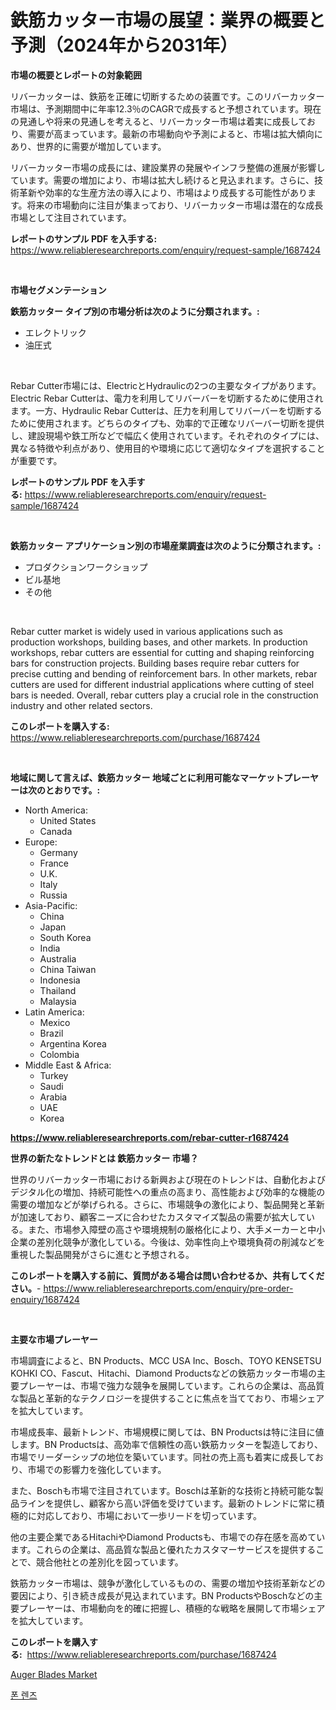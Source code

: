 <p><h1>鉄筋カッター市場の展望：業界の概要と予測（2024年から2031年）</h1></p><p><strong>市場の概要とレポートの対象範囲</strong></p>
<p><p>リバーカッターは、鉄筋を正確に切断するための装置です。このリバーカッター市場は、予測期間中に年率12.3％のCAGRで成長すると予想されています。現在の見通しや将来の見通しを考えると、リバーカッター市場は着実に成長しており、需要が高まっています。最新の市場動向や予測によると、市場は拡大傾向にあり、世界的に需要が増加しています。</p><p>リバーカッター市場の成長には、建設業界の発展やインフラ整備の進展が影響しています。需要の増加により、市場は拡大し続けると見込まれます。さらに、技術革新や効率的な生産方法の導入により、市場はより成長する可能性があります。将来の市場動向に注目が集まっており、リバーカッター市場は潜在的な成長市場として注目されています。</p></p>
<p><strong>レポートのサンプル PDF を入手する:</strong> <a href="https://www.reliableresearchreports.com/enquiry/request-sample/1687424">https://www.reliableresearchreports.com/enquiry/request-sample/1687424</a></p>
<p>&nbsp;</p>
<p><strong>市場セグメンテーション</strong></p>
<p><strong>鉄筋カッター タイプ別の市場分析は次のように分類されます。:</strong></p>
<p><ul><li>エレクトリック</li><li>油圧式</li></ul></p>
<p>&nbsp;</p>
<p><p>Rebar Cutter市場には、ElectricとHydraulicの2つの主要なタイプがあります。Electric Rebar Cutterは、電力を利用してリバーバーを切断するために使用されます。一方、Hydraulic Rebar Cutterは、圧力を利用してリバーバーを切断するために使用されます。どちらのタイプも、効率的で正確なリバーバー切断を提供し、建設現場や鉄工所などで幅広く使用されています。それぞれのタイプには、異なる特徴や利点があり、使用目的や環境に応じて適切なタイプを選択することが重要です。</p></p>
<p><strong>レポートのサンプル PDF を入手する:</strong>&nbsp;<a href="https://www.reliableresearchreports.com/enquiry/request-sample/1687424">https://www.reliableresearchreports.com/enquiry/request-sample/1687424</a></p>
<p>&nbsp;</p>
<p><strong> 鉄筋カッター アプリケーション別の市場産業調査は次のように分類されます。:</strong></p>
<p><ul><li>プロダクションワークショップ</li><li>ビル基地</li><li>その他</li></ul></p>
<p>&nbsp;</p>
<p><p>Rebar cutter market is widely used in various applications such as production workshops, building bases, and other markets. In production workshops, rebar cutters are essential for cutting and shaping reinforcing bars for construction projects. Building bases require rebar cutters for precise cutting and bending of reinforcement bars. In other markets, rebar cutters are used for different industrial applications where cutting of steel bars is needed. Overall, rebar cutters play a crucial role in the construction industry and other related sectors.</p></p>
<p><strong>このレポートを購入する:</strong>&nbsp; <a href="https://www.reliableresearchreports.com/purchase/1687424">https://www.reliableresearchreports.com/purchase/1687424</a></p>
<p>&nbsp;</p>
<p><strong>地域に関して言えば、鉄筋カッター 地域ごとに利用可能なマーケットプレーヤーは次のとおりです。:</strong></p>
<p><ul>
    <li>
        North America:
        <ul>
            <li>United States</li>
            <li>Canada</li>
        </ul>
    </li>
    <li>
        Europe:
        <ul>
            <li>Germany</li>
            <li>France</li>
            <li>U.K.</li>
            <li>Italy</li>
            <li>Russia</li>
        </ul>
    </li>
    <li>
        Asia-Pacific:
        <ul>
            <li>China</li>
            <li>Japan</li>
            <li>South Korea</li>
            <li>India</li>
            <li>Australia</li>
            <li>China Taiwan</li>
            <li>Indonesia</li>
            <li>Thailand</li>
            <li>Malaysia</li>
        </ul>
    </li>
    <li>
        Latin America:
        <ul>
            <li>Mexico</li>
            <li>Brazil</li>
            <li>Argentina Korea</li>
            <li>Colombia</li>
        </ul>
    </li>
    <li>
        Middle East & Africa:
        <ul>
            <li>Turkey</li>
            <li>Saudi</li>
            <li>Arabia</li>
            <li>UAE</li>
            <li>Korea</li>
        </ul>
    </li>
    </ul></p>
<p><strong><a href="https://www.reliableresearchreports.com/rebar-cutter-r1687424">https://www.reliableresearchreports.com/rebar-cutter-r1687424</a></strong>&nbsp;</p>
<p><strong>世界の新たなトレンドとは 鉄筋カッター 市場？</strong></p>
<p><p>世界のリバーカッター市場における新興および現在のトレンドは、自動化およびデジタル化の増加、持続可能性への重点の高まり、高性能および効率的な機能の需要の増加などが挙げられる。さらに、市場競争の激化により、製品開発と革新が加速しており、顧客ニーズに合わせたカスタマイズ製品の需要が拡大している。また、市場参入障壁の高さや環境規制の厳格化により、大手メーカーと中小企業の差別化競争が激化している。今後は、効率性向上や環境負荷の削減などを重視した製品開発がさらに進むと予想される。</p></p>
<p><strong>このレポートを購入する前に、質問がある場合は問い合わせるか、共有してください。</strong>- <a href="https://www.reliableresearchreports.com/enquiry/pre-order-enquiry/1687424">https://www.reliableresearchreports.com/enquiry/pre-order-enquiry/1687424</a></p>
<p>&nbsp;</p>
<p><strong>主要な市場プレーヤー</strong></p>
<p><p>市場調査によると、BN Products、MCC USA Inc、Bosch、TOYO KENSETSU KOHKI CO、Fascut、Hitachi、Diamond Productsなどの鉄筋カッター市場の主要プレーヤーは、市場で強力な競争を展開しています。これらの企業は、高品質な製品と革新的なテクノロジーを提供することに焦点を当てており、市場シェアを拡大しています。</p><p>市場成長率、最新トレンド、市場規模に関しては、BN Productsは特に注目に値します。BN Productsは、高効率で信頼性の高い鉄筋カッターを製造しており、市場でリーダーシップの地位を築いています。同社の売上高も着実に成長しており、市場での影響力を強化しています。</p><p>また、Boschも市場で注目されています。Boschは革新的な技術と持続可能な製品ラインを提供し、顧客から高い評価を受けています。最新のトレンドに常に積極的に対応しており、市場において一歩リードを切っています。</p><p>他の主要企業であるHitachiやDiamond Productsも、市場での存在感を高めています。これらの企業は、高品質な製品と優れたカスタマーサービスを提供することで、競合他社との差別化を図っています。</p><p>鉄筋カッター市場は、競争が激化しているものの、需要の増加や技術革新などの要因により、引き続き成長が見込まれています。BN ProductsやBoschなどの主要プレーヤーは、市場動向を的確に把握し、積極的な戦略を展開して市場シェアを拡大しています。</p></p>
<p><strong>このレポートを購入する:</strong>&nbsp;&nbsp;<a href="https://www.reliableresearchreports.com/purchase/1687424">https://www.reliableresearchreports.com/purchase/1687424</a></p>
<p><p><a href="https://view.publitas.com/reportprime-1/auger-blades-market-focuses-on-market-share-size-and-projected-forecast-till-2031/">Auger Blades Market</a></p><p><a href="https://medium.com/@jerrodhilll68/%ED%8F%B0-%EB%A0%8C%EC%A6%88-%EC%8B%9C%EC%9E%A5-%EA%B2%BD%EC%9F%81-%EB%B6%84%EC%84%9D-%EC%8B%9C%EC%9E%A5-%EB%8F%99%ED%96%A5-%EB%B0%8F-2031%EB%85%84%EA%B9%8C%EC%A7%80%EC%9D%98-%EC%98%88%EC%B8%A1-6658d7d8c5c2">폰 렌즈</a></p></p>
